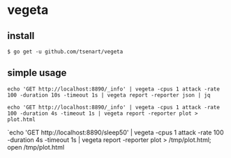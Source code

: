 # vegeta

## install
`$ go get -u github.com/tsenart/vegeta`

## simple usage
`echo 'GET http://localhost:8890/_info' | vegeta -cpus 1 attack -rate 100 -duration 10s -timeout 1s | vegeta report -reporter json | jq`

`echo 'GET http://localhost:8890/_info' | vegeta -cpus 1 attack -rate 100 -duration 4s -timeout 1s | vegeta report -reporter plot > plot.html`

`echo 'GET http://localhost:8890/sleep50' | vegeta -cpus 1 attack -rate 100 -duration 4s -timeout 1s | vegeta report -reporter plot > /tmp/plot.html; open /tmp/plot.html